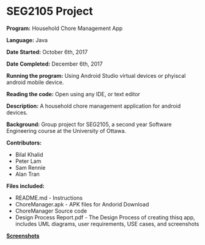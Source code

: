 # SEG2105 Project
**Program:** Household Chore Management App

**Language:** Java

**Date Started:** October 6th, 2017

**Date Completed:** December 6th, 2017

**Running the program:** Using Android Studio virtual devices or phyiscal android mobile device.

**Reading the code:** Open using any IDE, or text editor

**Description:** A household chore management application for android devices.

**Background:** Group project for SEG2105, a second year Software Engineering course at the University of Ottawa.

**Contributors:**
* Bilal Khalid
* Peter Lam
* Sam Rennie
* Alan Tran

**Files included:**
* README.md - Instructions
* ChoreManager.apk - APK files for Andorid Download
* ChoreManager Source code 
* Design Process Report.pdf - The Design Process of creating thisq app, includes UML diagrams, user requirements, USE cases, and screenshots

**[Screenshots](https://imgur.com/a/zoQRE)**

